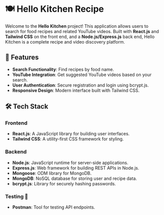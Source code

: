 # 🍽️ Hello Kitchen Recipe

Welcome to the **Hello Kitchen** project! This application allows users to search for food recipes and related YouTube videos. Built with **React.js** and **Tailwind CSS** on the front end, and a **Node.js/Express.js** back end, Hello Kitchen is a complete recipe and video discovery platform.

## 🌟 Features

- **Search Functionality**: Find recipes by food name.
- **YouTube Integration**: Get suggested YouTube videos based on your search.
- **User Authentication**: Secure registration and login using bcrypt.js.
- **Responsive Design**: Modern interface built with Tailwind CSS.

## 🛠️ Tech Stack

### Frontend
- **React.js**: A JavaScript library for building user interfaces.
- **Tailwind CSS**: A utility-first CSS framework for styling.

### Backend
- **Node.js**: JavaScript runtime for server-side applications.
- **Express.js**: Web framework for building REST APIs in Node.js.
- **Mongoose**: ODM library for MongoDB.
- **MongoDB**: NoSQL database for storing user and recipe data.
- **bcrypt.js**: Library for securely hashing passwords.

### Testing 🧪
- **Postman**: Tool for testing API endpoints.
